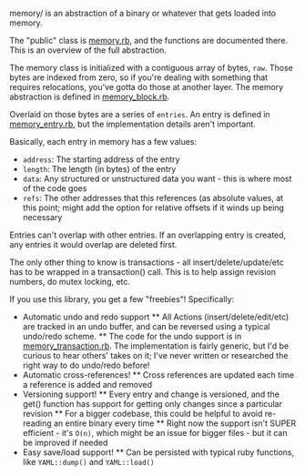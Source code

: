 memory/ is an abstraction of a binary or whatever that gets loaded into memory.

The "public" class is [memory.rb](memory.rb), and the functions are documented
there. This is an overview of the full abstraction.

The memory class is initialized with a contiguous array of bytes, `raw`. Those
bytes are indexed from zero, so if you're dealing with something that requires
relocations, you've gotta do those at another layer. The memory abstraction is
defined in [memory_block.rb](memory_block.rb).

Overlaid on those bytes are a series of `entries`. An entry is defined in
[memory_entry.rb](memory_entry.rb), but the implementation details aren't
important.

Basically, each entry in memory has a few values:
* `address`: The starting address of the entry
* `length`: The length (in bytes) of the entry
* `data`: Any structured or unstructured data you want - this is where most of
  the code goes
* `refs`: The other addresses that this references (as absolute values, at this
  point; might add the option for relative offsets if it winds up being necessary

Entries can't overlap with other entries. If an overlapping entry is created,
any entries it would overlap are deleted first.

The only other thing to know is transactions - all insert/delete/update/etc
has to be wrapped in a transaction() call. This is to help assign revision
numbers, do mutex locking, etc.

If you use this library, you get a few "freebies"! Specifically:
* Automatic undo and redo support
** All Actions (insert/delete/edit/etc) are tracked in an undo buffer, and can
   be reversed using a typical undo/redo scheme.
** The code for the undo support is in
   [memory_transaction.rb](memory_transaction.rb). The implementation is fairly
   generic, but I'd be curious to hear others' takes on it; I've never written
   or researched the right way to do undo/redo before!
* Automatic cross-references!
** Cross references are updated each time a reference is added and removed
* Versioning support!
** Every entry and change is versioned, and the get() function has support for
   getting only changes since a particular revision
** For a bigger codebase, this could be helpful to avoid re-reading an entire
   binary every time
** Right now the support isn't SUPER efficient - it's `O(n)`, which might be
   an issue for bigger files - but it can be improved if needed
* Easy save/load support!
** Can be persisted with typical ruby functions, like `YAML::dump()` and
   `YAML::load()`
